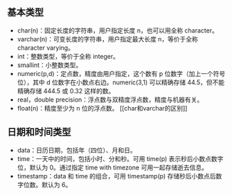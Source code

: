 ## 基本类型
- char(n)：固定长度的字符串，用户指定长度 n，也可以用全称 character。
- varchar(n)：可变长度的字符串，用户指定最大长度 n，等价于全称 character varying。
- int：整数类型，等价于全称 integer。
- smallint：小整数类型。
- numeric(p,d)：定点数，精度由用户指定，这个数有 p 位数字（加上一个符号位），其中 d 位数字在小数点右边。numeric(3,1) 可以精确存储 44.5，但不能精确存储 444.5 或 0.32 这样的数。
- real，double precision：浮点数与双精度浮点数，精度与机器有关。
- float(n)：精度至少为 n 位的浮点数。
[[char和varchar的区别]]
## 日期和时间类型
- data：日历日期，包括年（四位）、月和日。
- time：一天中的时间，包括小时、分和秒。可用 time(p) 表示秒后小数点数字位，默认为 0。通过指定 time with timezone 可用一起存储逝去信息。
- timestamp：data 和 time 的组合，可用 timestamp(p) 存储秒后小数点后数字位数。默认为 6。